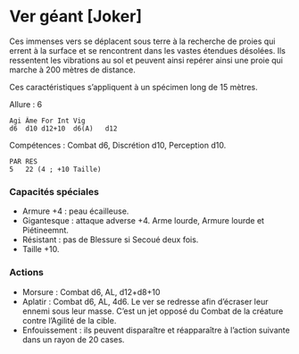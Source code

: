 
# Ver géant [Joker]
Ces immenses vers se déplacent sous terre à la recherche de proies qui errent à la surface et se rencontrent dans les vastes étendues désolées. Ils ressentent les vibrations au sol et peuvent ainsi repérer ainsi une proie qui marche à 200 mètres de distance.

Ces caractéristiques s’appliquent à un spécimen long de 15 mètres.

Allure : 6

	Agi	Âme	For	Int	Vig
	d6	d10	d12+10	d6(A)	d12

Compétences : Combat d6, Discrétion d10, Perception d10.

	PAR	RES
	5	22 (4 ; +10 Taille)

### Capacités spéciales
- Armure +4 : peau écailleuse.
- Gigantesque : attaque adverse +4. Arme lourde, Armure lourde et Piétineemnt. 
- Résistant : pas de Blessure si Secoué deux fois.
- Taille +10.

### Actions
- Morsure : Combat d6, AL, d12+d8+10
- Aplatir : Combat d6, AL, 4d6. Le ver se redresse afin d’écraser leur ennemi sous leur masse. C’est un jet opposé du Combat de la créature contre l’Agilité de la cible.
- Enfouissement : ils peuvent disparaître et réapparaître à l’action suivante dans un rayon de 20 cases.
